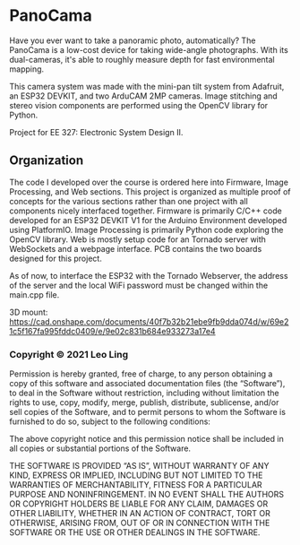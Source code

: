# PanoCama
Have you ever want to take a panoramic photo, automatically? The PanoCama is a low-cost device for taking wide-angle photographs. With its dual-cameras, it's able to roughly measure depth for fast environmental mapping.

This camera system was made with the mini-pan tilt system from Adafruit, an ESP32 DEVKIT, and two ArduCAM 2MP cameras. Image stitching and stereo vision components are performed using the OpenCV library for Python.

Project for EE 327: Electronic System Design II.

## Organization
The code I developed over the course is ordered here into Firmware, Image Processing, and Web sections. This project is organized as multiple proof of concepts for the various sections rather than one project with all components nicely interfaced together. Firmware is primarily C/C++ code developed for an ESP32 DEVKIT V1 for the Arduino Environment developed using PlatformIO. Image Processing is primarily Python code exploring the OpenCV library. Web is mostly setup code for an Tornado server with WebSockets and a webpage interface. PCB contains the two boards designed for this project. 

As of now, to interface the ESP32 with the Tornado Webserver, the address of the server and the local WiFi password must be changed within the main.cpp file.

3D mount: https://cad.onshape.com/documents/40f7b32b21ebe9fb9dda074d/w/69e21c5f167fa995fddc0409/e/9e02c831b684e933273a17e4

### Copyright © 2021 Leo Ling

Permission is hereby granted, free of charge, to any person obtaining a copy of this software and associated documentation files (the “Software”), to deal in the Software without restriction, including without limitation the rights to use, copy, modify, merge, publish, distribute, sublicense, and/or sell copies of the Software, and to permit persons to whom the Software is furnished to do so, subject to the following conditions:

The above copyright notice and this permission notice shall be included in all copies or substantial portions of the Software.

THE SOFTWARE IS PROVIDED “AS IS”, WITHOUT WARRANTY OF ANY KIND, EXPRESS OR IMPLIED, INCLUDING BUT NOT LIMITED TO THE WARRANTIES OF MERCHANTABILITY, FITNESS FOR A PARTICULAR PURPOSE AND NONINFRINGEMENT. IN NO EVENT SHALL THE AUTHORS OR COPYRIGHT HOLDERS BE LIABLE FOR ANY CLAIM, DAMAGES OR OTHER LIABILITY, WHETHER IN AN ACTION OF CONTRACT, TORT OR OTHERWISE, ARISING FROM, OUT OF OR IN CONNECTION WITH THE SOFTWARE OR THE USE OR OTHER DEALINGS IN THE SOFTWARE.